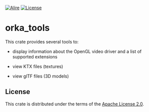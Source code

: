 [![Alire](https://img.shields.io/endpoint?url=https://alire.ada.dev/badges/orka_tools.json)](https://alire.ada.dev/crates/orka_tools.html)
[![License](https://img.shields.io/github/license/onox/orka.svg?color=blue)](https://github.com/onox/orka/blob/master/LICENSE)

# orka_tools

This crate provides several tools to:

- display information about the OpenGL video driver and a list of supported extensions

- view KTX files (textures)

- view glTF files (3D models)

## License

This crate is distributed under the terms of the [Apache License 2.0][url-apache].

  [url-apache]: https://opensource.org/licenses/Apache-2.0
